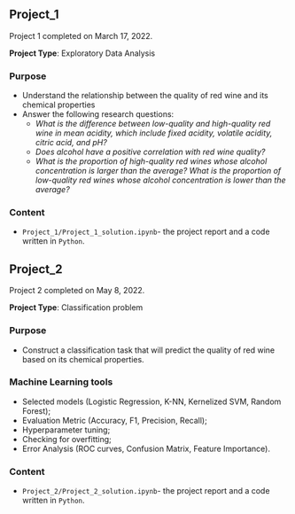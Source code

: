 ## Project_1

Project 1 completed on March 17, 2022.

**Project Type**: Exploratory Data Analysis
### Purpose
- Understand the relationship between the quality of red wine and its chemical properties
- Answer the following research questions:
  - *What is the difference between low-quality and high-quality red wine in mean acidity, which include fixed acidity, volatile acidity, citric acid, and pH?*
  - *Does alcohol have a positive correlation with red wine quality?*
  - *What is the proportion of high-quality red wines whose alcohol concentration is larger than the average? What is the proportion of low-quality red wines whose alcohol concentration is lower than the average?*

### Content
- `Project_1/Project_1_solution.ipynb`- the project report and a code written in `Python`.

## Project_2

Project 2 completed on May 8, 2022.

**Project Type**: Classification problem
### Purpose
- Construct a classification task that will predict the quality of red wine based on its chemical properties.

### Machine Learning tools
- Selected models (Logistic Regression, K-NN, Kernelized SVM, Random Forest);
- Evaluation Metric (Accuracy, F1, Precision, Recall);
- Hyperparameter tuning;
- Checking for overfitting;
- Error Analysis (ROC curves, Confusion Matrix, Feature Importance).

### Content
- `Project_2/Project_2_solution.ipynb`- the project report and a code written in `Python`.
